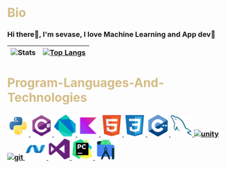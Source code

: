 <h1 style="color: rgb(212, 187, 133)">Bio<h3/>
Hi there👋, I'm sevase, I love Machine Learning and App dev🌱

<!--
**SeVaSe/SeVaSe** is a ✨ _special_ ✨ repository because its `README.md` (this file) appears on your GitHub profile.

Here are some ideas to get you started:

- 🔭 I’m currently working on ...
- 🌱 I’m currently learning ...
- 👯 I’m looking to collaborate on ...
- 🤔 I’m looking for help with ...
- 💬 Ask me about ...
- 📫 How to reach me: ...
- 😄 Pronouns: ...
- ⚡ Fun fact: ...
-->
  
  
  <!--Table Info-->
| ![Stats](https://github-readme-stats.vercel.app/api?username=SeVaSe&show_icons=true&count_private=true&theme=gotham&border_radius=30&include_all_commits=true) |  [![Top Langs](https://github-readme-stats.vercel.app/api/top-langs/?username=SeVaSe&layout=compact&theme=gotham&border_radius=30&hide=pascal,c,jupyter%20notebook)](https://github.com/SeVaSe?tab=repositories) |
|---|---|

  
  <!--Prog-Lang-And-Technologies-->
<h1 style="color: rgb(212, 187, 133)">Program-Languages-And-Technologies<h3/>

  
<a href="https://www.python.org/" target="_blank">
        <img width="50px" src="https://raw.githubusercontent.com/devicons/devicon/master/icons/python/python-original.svg"/>
  </a>
  
<a href="https://learn.microsoft.com/ru-ru/dotnet/csharp/" target="_blank">
        <img width="50px" src="https://raw.githubusercontent.com/devicons/devicon/master/icons/csharp/csharp-original.svg"/>
  </a>

<a href="https://dart.dev/" target="_blank">
        <img width="50px" src="https://raw.githubusercontent.com/devicons/devicon/master/icons/dart/dart-original.svg"/>
  </a>
  
<a href="https://kotlinlang.org/" target="_blank">
        <img width="50px" src="https://raw.githubusercontent.com/devicons/devicon/master/icons/kotlin/kotlin-original.svg"/>
  </a>

<a href="https://developer.mozilla.org/en-US/docs/Web/HTML" target="_blank">
        <img width="50px" src="https://raw.githubusercontent.com/devicons/devicon/master/icons/html5/html5-original.svg"/>
    </a>

<a href="https://developer.mozilla.org/en-US/docs/Web/CSS" target="_blank">
    <img width="50px" src="https://raw.githubusercontent.com/devicons/devicon/master/icons/css3/css3-original.svg"/>
    </a>
  
<a href="https://isocpp.org/" target="_blank">
        <img width="50px" src="https://raw.githubusercontent.com/devicons/devicon/master/icons/cplusplus/cplusplus-original.svg"/>
    </a>
  
<a href="https://en.wikipedia.org/wiki/SQL" target="_blank">
        <img width="50px" src="https://raw.githubusercontent.com/devicons/devicon/master/icons/mysql/mysql-original.svg"/>
    </a>

<a href="https://unity.com/" target="_blank" rel="noreferrer"> 
          <img src="https://www.vectorlogo.zone/logos/unity3d/unity3d-icon.svg" alt="unity" width="50" height="50"/>
    </a> 
  
<a href="https://git-scm.com/" target="_blank" rel="noreferrer"> 
         <img src="https://www.vectorlogo.zone/logos/git-scm/git-scm-icon.svg" alt="git" width="50" height="50"/> 
    </a>
  
<a href="https://dotnet.microsoft.com/" target="_blank">
        <img width="50px" src="https://raw.githubusercontent.com/devicons/devicon/master/icons/dot-net/dot-net-original.svg"/>
    </a>
  
<a href="https://visualstudio.microsoft.com/" target="_blank">
        <img width="50px" src="https://raw.githubusercontent.com/devicons/devicon/master/icons/visualstudio/visualstudio-plain.svg"/>
    </a>
  
<a href="https://www.jetbrains.com/pycharm/" target="_blank">
        <img width="50px" src="https://raw.githubusercontent.com/devicons/devicon/master/icons/pycharm/pycharm-original.svg"/>
    </a>

<a href="https://developer.android.com/studio" target="_blank">
        <img width="50px" src="https://raw.githubusercontent.com/devicons/devicon/master/icons/androidstudio/androidstudio-original.svg"/>
    </a>
  



    
    
    

  
  



  


  
  
  
  
  
  
  
  
  
  
  
  
  
  
  
  
  
  
  
  
  
  
  
  
  
  
  
  
  
  
  
  
  
  
  
  
  
  
  
  
  
  
  
  
  
  
  
  
  
  
  
  
  
  
  
  
  
  
  
  
  
  
  
  
  
  
  
  
  
  
  
  
 
  
